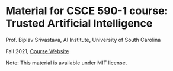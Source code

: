 # Material for CSCE 590-1 course: Trusted Artificial Intelligence 

Prof. Biplav Srivastava, AI Institute, University of South Carolina

Fall 2021, [Course Website](https://sites.google.com/site/biplavsrivastava/teaching/csce-590-trusted-ai)

Note: This material is available under MIT license.
